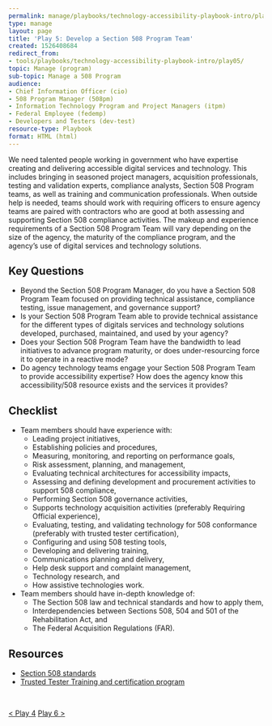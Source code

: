 ```yaml
---
permalink: manage/playbooks/technology-accessibility-playbook-intro/play05/
type: manage
layout: page
title: 'Play 5: Develop a Section 508 Program Team'
created: 1526408684
redirect_from:
- tools/playbooks/technology-accessibility-playbook-intro/play05/
topic: Manage (program)
sub-topic: Manage a 508 Program
audience:
- Chief Information Officer (cio)
- 508 Program Manager (508pm)
- Information Technology Program and Project Managers (itpm)
- Federal Employee (fedemp)
- Developers and Testers (dev-test)
resource-type: Playbook
format: HTML (html)
---
```


We need talented people working in government who have expertise creating and delivering accessible digital services and technology. This includes bringing in seasoned project managers, acquisition professionals, testing and validation experts, compliance analysts, Section 508 Program teams, as well as training and communication professionals. When outside help is needed, teams should work with requiring officers to ensure agency teams are paired with contractors who are good at both assessing and supporting Section 508 compliance activities. The makeup and experience requirements of a Section 508 Program Team will vary depending on the size of the agency, the maturity of the compliance program, and the agency&rsquo;s use of digital services and technology solutions.

## Key Questions

  * Beyond the Section 508 Program Manager, do you have a Section 508 Program Team focused on providing technical assistance, compliance testing, issue management, and governance support?
  * Is your Section 508 Program Team able to provide technical assistance for the different types of digitals services and technology solutions developed, purchased, maintained, and used by your agency?
  * Does your Section 508 Program Team have the bandwidth to lead initiatives to advance program maturity, or does under-resourcing force it to operate in a reactive mode?
  * Do agency technology teams engage your Section 508 Program Team to provide accessibility expertise? How does the agency know this accessibility/508 resource exists and the services it provides?

## Checklist

  * Team members should have experience with:
      * Leading project initiatives,
      * Establishing policies and procedures,
      * Measuring, monitoring, and reporting on performance goals,
      * Risk assessment, planning, and management,
      * Evaluating technical architectures for accessibility impacts,
      * Assessing and defining development and procurement activities to support 508 compliance,
      * Performing Section 508 governance activities,
      * Supports technology acquisition activities (preferably Requiring Official experience),
      * Evaluating, testing, and validating technology for 508 conformance (preferably with trusted tester certification),
      * Configuring and using 508 testing tools,
      * Developing and delivering training,
      * Communications planning and delivery,
      * Help desk support and complaint management,
      * Technology research, and
      * How assistive technologies work.
  * Team members should have in-depth knowledge of:
      * The Section 508 law and technical standards and how to apply them,
      * Interdependencies between Sections 508, 504 and 501 of the Rehabilitation Act, and
      * The Federal Acquisition Regulations (FAR).

## Resources

  * [Section 508 standards][1]
  * [Trusted Tester Training and certification program][2]

&nbsp;

<div id="prev-next-section">
    <a class="prev-page" title="Go to Play 4" 
      href="{{site.baseurl}}/manage/playbooks/technology-accessibility-playbook-intro/play04"> < Play 4</a>
    <a class="prev-page" title="Go to Play 6"
      href="{{site.baseurl}}/manage/playbooks/technology-accessibility-playbook-intro/play06"> 
      Play 6 >
    </a>
</div>

 [1]: https://www.access-board.gov/ict/
 [2]: https://www.dhs.gov/trusted-tester
